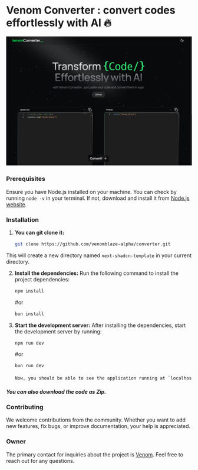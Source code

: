 # Venom Converter : convert codes effortlessly with AI 🔥

![screenshot](public/opengraph-image.jpg)

### Prerequisites

Ensure you have Node.js installed on your machine. You can check by running `node -v` in your terminal. If not, download and install it from [Node.js website](https://nodejs.org).

### Installation

1. **You can git clone it:**

   ```sh
   git clone https://github.com/venomblaze-alpha/converter.git

   ```

This will create a new directory named `next-shadcn-template` in your current directory.

2. **Install the dependencies:**
   Run the following command to install the project dependencies:

   ```sh
   npm install
   ```
   #or
   ```sh
   bun install

4. **Start the development server:**
   After installing the dependencies, start the development server by running:

   ```sh
   npm run dev
   ```
   #or
   ```sh
   bun run dev

   Now, you should be able to see the application running at `localhost:3000` in your web browser! ✨

##### You can also download the code as Zip.

### Contributing

We welcome contributions from the community. Whether you want to add new features, fix bugs, or improve documentation, your help is appreciated.

### Owner

The primary contact for inquiries about the project is [Venom](mailto:venomblaze.alpha@gmail.com). Feel free to reach out for any questions.
